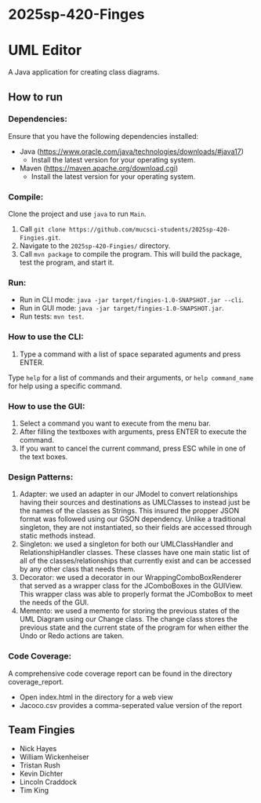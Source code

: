 # 2025sp-420-Finges

# UML Editor
A Java application for creating class diagrams.

## How to run
### Dependencies:
Ensure that you have the following dependencies installed:
- Java (https://www.oracle.com/java/technologies/downloads/#java17)
  - Install the latest version for your operating system.
- Maven (https://maven.apache.org/download.cgi)
  - Install the latest version for your operating system.

### Compile:
Clone the project and use ``java`` to run ``Main``.
1. Call ``git clone https://github.com/mucsci-students/2025sp-420-Fingies.git``.
2. Navigate to the ``2025sp-420-Fingies/`` directory.
3. Call ``mvn package`` to compile the program. This will build the package, test the program, and start it.

### Run:
- Run in CLI mode: ``java -jar target/fingies-1.0-SNAPSHOT.jar --cli``.
- Run in GUI mode: ``java -jar target/fingies-1.0-SNAPSHOT.jar``.
- Run tests: ``mvn test``.

### How to use the CLI:
1. Type a command with a list of space separated aguments and press ENTER.

Type ``help`` for a list of commands and their arguments, or ``help command_name`` for help using a specific command.
 
### How to use the GUI:
1. Select a command you want to execute from the menu bar.
2. After filling the textboxes with arguments, press ENTER to execute the command.
3. If you want to cancel the current command, press ESC while in one of the text boxes.

### Design Patterns:
1. Adapter: we used an adapter in our JModel to convert relationships having their sources and destinations as UMLClasses to instead just be the names of the classes as Strings. This insured the propper JSON format was followed using our GSON dependency. Unlike a traditional singleton, they are not instantiated, so their fields are accessed through static methods instead.
2. Singleton: we used a singleton for both our UMLClassHandler and RelationshipHandler classes. These classes have one main static list of all of the classes/relationships that currently exist and can be accessed by any other class that needs them.
3. Decorator: we used a decorator in our WrappingComboBoxRenderer that served as a wrapper class for the JComboBoxes in the GUIView. This wrapper class was able to properly format the JComboBox to meet the needs of the GUI.
4. Memento: we used a memento for storing the previous states of the UML Diagram using our Change class. The change class stores the previous state and the current state of the program for when either the Undo or Redo actions are taken.

### Code Coverage:
A comprehensive code coverage report can be found in the directory coverage_report.
 - Open index.html in the directory for a web view
 - Jacoco.csv provides a comma-seperated value version of the report

## Team Fingies
- Nick Hayes
- William Wickenheiser
- Tristan Rush
- Kevin Dichter
- Lincoln Craddock
- Tim King
